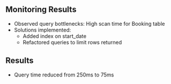 ## Monitoring Results
- Observed query bottlenecks: High scan time for Booking table
- Solutions implemented:
  - Added index on start_date
  - Refactored queries to limit rows returned

## Results
- Query time reduced from 250ms to 75ms

